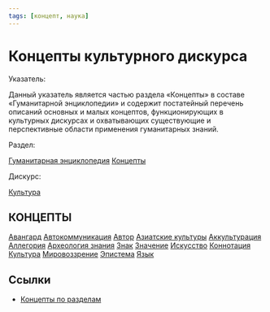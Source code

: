 ```yaml
---
tags: [концепт, наука]
---
```

# Концепты культурного дискурса

Указатель:

Данный указатель является частью раздела «Концепты» в составе «Гуманитарной энциклопедии» и содержит постатейный перечень описаний основных и малых концептов, функционирующих в культурных дискурсах и охватывающих существующие и перспективные области применения гуманитарных знаний.

Раздел:

[Гуманитарная энциклопедия](https://gtmarket.ru/encyclopedia/)  [Концепты](https://gtmarket.ru/concepts/)

Дискурс:

[Культура](https://gtmarket.ru/concepts/6859)

## КОНЦЕПТЫ

[Авангард](Авангард.md)
[Автокоммуникация](Автокоммуникация.md)
[Автор](Автор.md)
[Азиатские культуры](Азиатские%20культуры.md)
[Аккультурация](Аккультурация.md)
[Аллегория](Аллегория.md)
[Археология знания](Археология%20знания.md)
[Знак](Знак.md)
[Значение](Значение.md)
[Искусство](Искусство.md)
[Коннотация](Коннотация.md)
[Культура](Культура.md)
[Мировоззрение](Мировоззрение.md)
[Эпистема](Эпистема.md)
[Язык](Язык.md)

## Ссылки

* [Концепты по разделам](Концепты%20по%20разделам.md)

